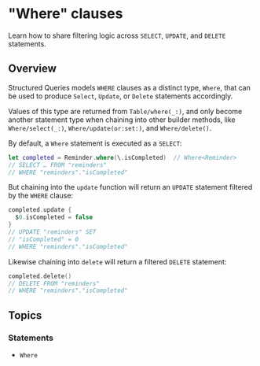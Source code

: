 # "Where" clauses

Learn how to share filtering logic across `SELECT`, `UPDATE`, and `DELETE` statements.

## Overview

Structured Queries models `WHERE` clauses as a distinct type, ``Where``, that can be used to
produce ``Select``, ``Update``, or ``Delete`` statements accordingly.

Values of this type are returned from ``Table/where(_:)``, and only become another statement type
when chaining into other builder methods, like ``Where/select(_:)``, ``Where/update(or:set:)``, and
``Where/delete()``.

By default, a ``Where`` statement is executed as a `SELECT`:

```swift
let completed = Reminder.where(\.isCompleted)  // Where<Reminder>
// SELECT … FROM "reminders"
// WHERE "reminders"."isCompleted"
```

But chaining into the `update` function will return an `UPDATE` statement filtered by the `WHERE`
clause:

```swift
completed.update {
  $0.isCompleted = false
}
// UPDATE "reminders" SET
// "isCompleted" = 0
// WHERE "reminders"."isCompleted"
```

Likewise chaining into `delete` will return a filtered `DELETE` statement:

```swift
completed.delete()
// DELETE FROM "reminders"
// WHERE "reminders"."isCompleted"
```

## Topics

### Statements

- ``Where``
